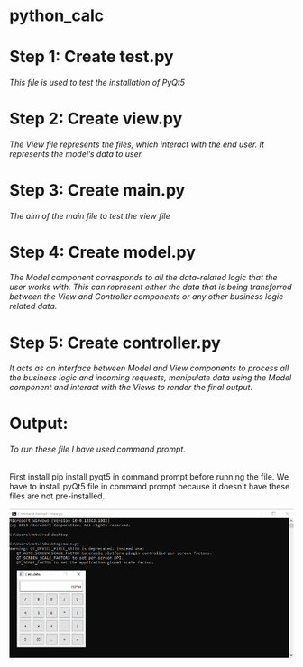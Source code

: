# python_calc
# Step 1: Create test.py
###### This file is used to test the installation of PyQt5

# Step 2: Create view.py
###### The View file represents the files, which interact with the end user. It represents the model’s data to user.

# Step 3: Create main.py
###### The aim of the main file to test the view file

# Step 4: Create model.py
###### The Model component corresponds to all the data-related logic that the user works with. This can represent either the data that is being transferred between the View and Controller components or any other business logic-related data.

# Step 5: Create controller.py
###### It acts as an interface between Model and View components to process all the business logic and incoming requests, manipulate data using the Model component and interact with the Views to render the final output.

# Output:
###### To run these file I have used command prompt.
First install pip install pyqt5 in command prompt before running the file. We have to install pyQt5 file in command prompt because it doesn't have these files are not pre-installed.

![alt text](https://github.com/hetvipatel11/python_calc/blob/main/calc.png)


